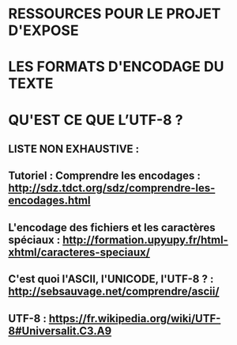 # RESSOURCES POUR LE PROJET D'EXPOSE 
# LES FORMATS D'ENCODAGE DU TEXTE 
# QU'EST CE QUE L’UTF-8 ?

## LISTE NON EXHAUSTIVE :

## Tutoriel : Comprendre les encodages : http://sdz.tdct.org/sdz/comprendre-les-encodages.html
## L'encodage des fichiers et les caractères spéciaux : http://formation.upyupy.fr/html-xhtml/caracteres-speciaux/
## C'est quoi l'ASCII, l'UNICODE, l'UTF-8 ? : http://sebsauvage.net/comprendre/ascii/ 
## UTF-8 : https://fr.wikipedia.org/wiki/UTF-8#Universalit.C3.A9
